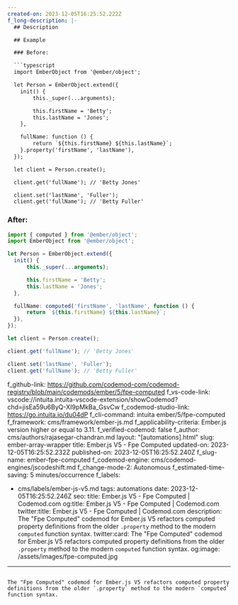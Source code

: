```yaml
---
created-on: 2023-12-05T16:25:52.222Z
f_long-description: |-
  ## Description

  ## Example

  ### Before:

  ```typescript
  import EmberObject from '@ember/object';

  let Person = EmberObject.extend({
  	init() {
  		this._super(...arguments);

  		this.firstName = 'Betty';
  		this.lastName = 'Jones';
  	},

  	fullName: function () {
  		return `${this.firstName} ${this.lastName}`;
  	}.property('firstName', 'lastName'),
  });

  let client = Person.create();

  client.get('fullName'); // 'Betty Jones'

  client.set('lastName', 'Fuller');
  client.get('fullName'); // 'Betty Fuller'
  ```

  ### After:

  ```typescript
  import { computed } from '@ember/object';
  import EmberObject from '@ember/object';

  let Person = EmberObject.extend({
  	init() {
  		this._super(...arguments);

  		this.firstName = 'Betty';
  		this.lastName = 'Jones';
  	},

  	fullName: computed('firstName', 'lastName', function () {
  		return `${this.firstName} ${this.lastName}`;
  	}),
  });

  let client = Person.create();

  client.get('fullName'); // 'Betty Jones'

  client.set('lastName', 'Fuller');
  client.get('fullName'); // 'Betty Fuller'
  ```
f_github-link: https://github.com/codemod-com/codemod-registry/blob/main/codemods/ember/5/fpe-computed
f_vs-code-link: vscode://intuita.intuita-vscode-extension/showCodemod?chd=jisEa59u6ByQ-XI9pMkBa_GsvCw
f_codemod-studio-link: https://go.intuita.io/du04dP
f_cli-command: intuita ember/5/fpe-computed
f_framework: cms/framework/ember-js.md
f_applicability-criteria: Ember.js version higher or equal to 3.11.
f_verified-codemod: false
f_author: cms/authors/rajasegar-chandran.md
layout: "[automations].html"
slug: ember-array-wrapper
title: Ember.js V5 - Fpe Computed
updated-on: 2023-12-05T16:25:52.232Z
published-on: 2023-12-05T16:25:52.240Z
f_slug-name: ember-fpe-computed
f_codemod-engine: cms/codemod-engines/jscodeshift.md
f_change-mode-2: Autonomous
f_estimated-time-saving: 5 minutes/occurrence
f_labels:
  - cms/labels/ember-js-v5.md
tags: automations
date: 2023-12-05T16:25:52.246Z
seo:
  title: Ember.js V5 - Fpe Computed | Codemod.com
  og:title: Ember.js V5 - Fpe Computed | Codemod.com
  twitter:title: Ember.js V5 - Fpe Computed | Codemod.com
  description: The "Fpe Computed" codemod for Ember.js V5 refactors computed
    property definitions from the older `.property` method to the modern
    `computed` function syntax.
  twitter:card: The "Fpe Computed" codemod for Ember.js V5 refactors computed
    property definitions from the older `.property` method to the modern
    `computed` function syntax.
  og:image: /assets/images/fpe-computed.jpg
---
```

The "Fpe Computed" codemod for Ember.js V5 refactors computed property definitions from the older `.property` method to the modern `computed` function syntax.